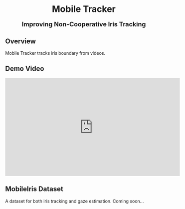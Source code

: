 <style>
.markdown-body h1 {
    border-bottom: none
}
.markdown-body h2 {
    border-bottom: 2px solid black;

}
</style>
<div>
    <br><br><br>
    <h1 style="text-align:center;"><b>Mobile Tracker</b></h1>
    <p style="font-size:20px;text-align:center;"><b>Improving Non-Cooperative Iris Tracking</b></p>
</div>





## **Overview**

Mobile Tracker tracks iris boundary from videos.

## Demo Video



<iframe width="560" height="315" src="https://www.youtube.com/embed/8KmEk8sQ_QA" title="YouTube video player" frameborder="0" allow="accelerometer; autoplay; clipboard-write; encrypted-media; gyroscope; picture-in-picture" allowfullscreen></iframe>

## **MobileIris Dataset**

A dataset for both iris tracking and gaze estimation.
Coming soon...

